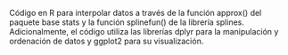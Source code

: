 Código en R para interpolar datos a través de la función approx() del paquete base stats y la función splinefun() de la librería splines. Adicionalmente, el código utiliza las librerías dplyr para la manipulación y ordenación de datos y ggplot2 para su visualización.
